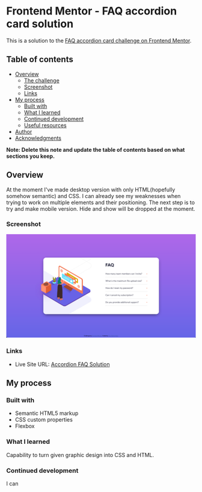 # Frontend Mentor - FAQ accordion card solution

This is a solution to the [FAQ accordion card challenge on Frontend Mentor](https://www.frontendmentor.io/challenges/faq-accordion-card-XlyjD0Oam). 

## Table of contents

- [Overview](#overview)
  - [The challenge](#the-challenge)
  - [Screenshot](#screenshot)
  - [Links](#links)
- [My process](#my-process)
  - [Built with](#built-with)
  - [What I learned](#what-i-learned)
  - [Continued development](#continued-development)
  - [Useful resources](#useful-resources)
- [Author](#author)
- [Acknowledgments](#acknowledgments)

**Note: Delete this note and update the table of contents based on what sections you keep.**

## Overview

At the moment I've made desktop version with only HTML(hopefully somehow semantic) and CSS. I can already see my weaknesses when trying to work on multiple elements and their positioning. The next step is to try and make mobile version. Hide and show will be dropped at the moment.

### Screenshot

![](./design/screenshot.png)


### Links

- Live Site URL: [Accordion FAQ Solution](https://adamskys.github.io/FAQcard-FEMentor/)

## My process

### Built with

- Semantic HTML5 markup
- CSS custom properties
- Flexbox

### What I learned

Capability to turn given graphic design into CSS and HTML. 


### Continued development

I can 


